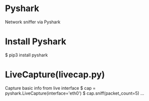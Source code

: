 # Pyshark
Network sniffer via Pyshark

# Install Pyshark
$ pip3 install pyshark

# LiveCapture(livecap.py)
Capture basic info from live interface 
$ cap = pyshark.LiveCapture(interface='eth0')
$ cap.sniff(packet_count=5)
...
